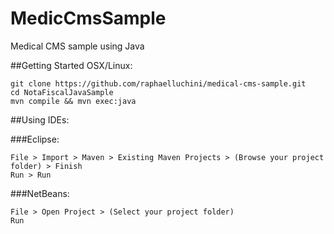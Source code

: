 # MedicCmsSample
Medical CMS sample using Java

##Getting Started OSX/Linux:
```
git clone https://github.com/raphaelluchini/medical-cms-sample.git
cd NotaFiscalJavaSample
mvn compile && mvn exec:java
```
##Using IDEs:

###Eclipse:
```
File > Import > Maven > Existing Maven Projects > (Browse your project folder) > Finish
Run > Run
```

###NetBeans:
```
File > Open Project > (Select your project folder)
Run
```